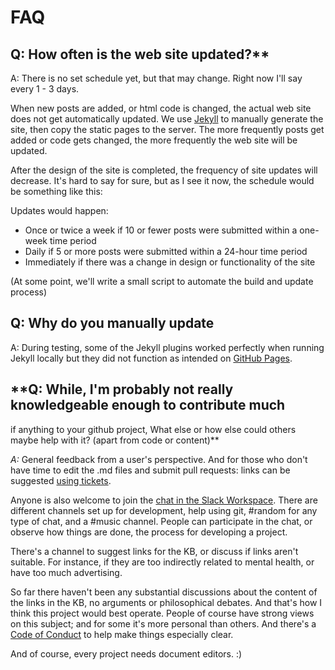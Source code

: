 # FAQ

## Q: How often is the web site updated?**

A: There is no set schedule yet, but that may change. Right now I'll say
every 1 - 3 days.

When new posts are added, or html code is changed, the actual web site
does not get automatically updated. We use [Jekyll](https://jekyllrb.com/)
to manually generate the site, then copy the static pages to the server.
The more frequently posts get added or code gets changed, the more
frequently the web site will be updated.

After the design of the site is completed, the frequency of site updates
will decrease. It's hard to say for sure, but as I see it now, the schedule
would be something like this:

Updates would happen:

* Once or twice a week if 10 or fewer posts were submitted within a one-week
time period
* Daily if 5 or more posts were submitted within a 24-hour time period
* Immediately if there was a change in design or functionality of the site

(At some point, we'll write a small script to automate the build and update
process)

## **Q: Why do you manually update**

A: During testing, some of the Jekyll plugins worked perfectly when running
Jekyll locally but they did not function as intended on
[GitHub Pages](https://pages.github.com/).

## **Q: While, I'm probably not really knowledgeable enough to contribute much
if anything to your github project, What else or how else could others
maybe help with it? (apart from code or content)**

*A:* General feedback from a user's perspective. And for those who
don't have time to edit the .md files and submit pull requests: links can be suggested
[using tickets](https://github.com/mhwkb/mhwkb.github.io/issues/new?title=Link%20suggestion%20-).

Anyone is also welcome to join the [chat in the Slack Workspace](https://join.slack.com/t/mhwkb/shared_invite/enQtMjU3MjcwMTk4NjYzLTA0ZDc2YjAwMDJiNTU1YTBmYTViNmQ5MTdjOTk2MDA2MDMyMzNiYjU4ZWIzMTZlNmU4ZjFhNDg1MjQ5OGQyMjI).
There are different channels set up for development, help using git,
#random for any type of chat, and a #music channel. People can
participate in the chat, or observe how things are done, the process
for developing a project.

There's a channel to suggest links for the KB, or discuss if links
aren't suitable. For instance, if they are too indirectly related to
mental health, or have too much advertising.

So far there haven't been any substantial discussions about the content
of the links in the KB, no arguments or philosophical debates. And
that's how I think this project would best operate. People of course
have strong views on this subject; and for some it's more personal than
others. And there's a [Code of Conduct](https://github.com/mhwkb/mhwkb.github.io/blob/master/CODE_OF_CONDUCT.md)
to help make things especially clear.

And of course, every project needs document editors. :)
